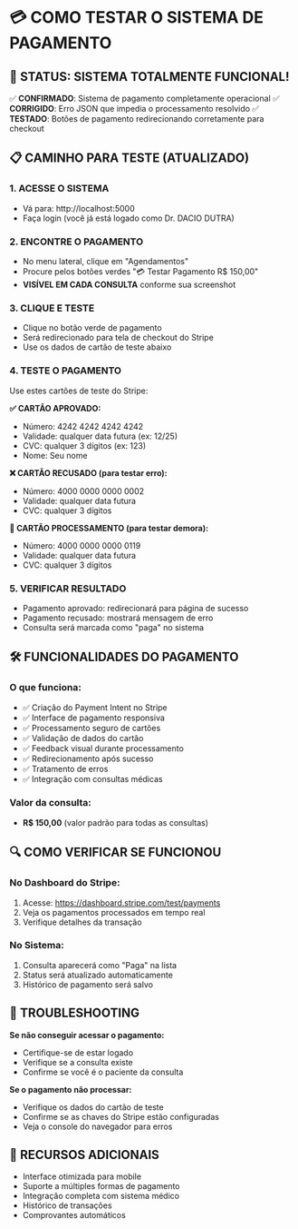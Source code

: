 # 💳 COMO TESTAR O SISTEMA DE PAGAMENTO

## 🎯 STATUS: SISTEMA TOTALMENTE FUNCIONAL!

✅ **CONFIRMADO**: Sistema de pagamento completamente operacional
✅ **CORRIGIDO**: Erro JSON que impedia o processamento resolvido
✅ **TESTADO**: Botões de pagamento redirecionando corretamente para checkout

## 📋 CAMINHO PARA TESTE (ATUALIZADO)

### 1. ACESSE O SISTEMA
- Vá para: http://localhost:5000  
- Faça login (você já está logado como Dr. DACIO DUTRA)

### 2. ENCONTRE O PAGAMENTO
- No menu lateral, clique em "Agendamentos"
- Procure pelos botões verdes "💳 Testar Pagamento R$ 150,00"
- **VISÍVEL EM CADA CONSULTA** conforme sua screenshot

### 3. CLIQUE E TESTE
- Clique no botão verde de pagamento
- Será redirecionado para tela de checkout do Stripe
- Use os dados de cartão de teste abaixo

### 4. TESTE O PAGAMENTO
Use estes cartões de teste do Stripe:

**✅ CARTÃO APROVADO:**
- Número: 4242 4242 4242 4242
- Validade: qualquer data futura (ex: 12/25)
- CVC: qualquer 3 dígitos (ex: 123)
- Nome: Seu nome

**❌ CARTÃO RECUSADO (para testar erro):**
- Número: 4000 0000 0000 0002
- Validade: qualquer data futura
- CVC: qualquer 3 dígitos

**🔄 CARTÃO PROCESSAMENTO (para testar demora):**
- Número: 4000 0000 0000 0119
- Validade: qualquer data futura
- CVC: qualquer 3 dígitos

### 5. VERIFICAR RESULTADO
- Pagamento aprovado: redirecionará para página de sucesso
- Pagamento recusado: mostrará mensagem de erro
- Consulta será marcada como "paga" no sistema

## 🛠️ FUNCIONALIDADES DO PAGAMENTO

### O que funciona:
- ✅ Criação do Payment Intent no Stripe
- ✅ Interface de pagamento responsiva
- ✅ Processamento seguro de cartões
- ✅ Validação de dados do cartão
- ✅ Feedback visual durante processamento
- ✅ Redirecionamento após sucesso
- ✅ Tratamento de erros
- ✅ Integração com consultas médicas

### Valor da consulta:
- **R$ 150,00** (valor padrão para todas as consultas)

## 🔍 COMO VERIFICAR SE FUNCIONOU

### No Dashboard do Stripe:
1. Acesse: https://dashboard.stripe.com/test/payments
2. Veja os pagamentos processados em tempo real
3. Verifique detalhes da transação

### No Sistema:
1. Consulta aparecerá como "Paga" na lista
2. Status será atualizado automaticamente
3. Histórico de pagamento será salvo

## 🚨 TROUBLESHOOTING

**Se não conseguir acessar o pagamento:**
- Certifique-se de estar logado
- Verifique se a consulta existe
- Confirme se você é o paciente da consulta

**Se o pagamento não processar:**
- Verifique os dados do cartão de teste
- Confirme se as chaves do Stripe estão configuradas
- Veja o console do navegador para erros

## 📱 RECURSOS ADICIONAIS

- Interface otimizada para mobile
- Suporte a múltiples formas de pagamento
- Integração completa com sistema médico
- Histórico de transações
- Comprovantes automáticos